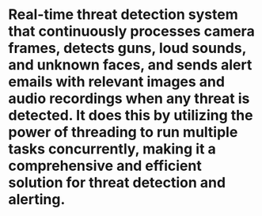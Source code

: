 # Real-time threat detection system that continuously processes camera frames, detects guns, loud sounds, and unknown faces, and sends alert emails with relevant images and audio recordings when any threat is detected. It does this by utilizing the power of threading to run multiple tasks concurrently, making it a comprehensive and efficient solution for threat detection and alerting.
